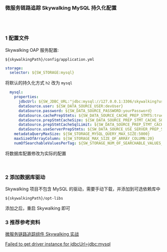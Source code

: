 ### 微服务链路追踪 Skywalking MySQL 持久化配置  


​    
​    

### 1 配置文件  

Skywalking OAP 服务配置:  

```
${skywalkingPath}/config/application.yml
```

```yaml
storage:
  selector: ${SW_STORAGE:mysql}
```

将默认的持久化方式 `h2` 改为 `mysql`  

```yaml
  mysql:
    properties:
      jdbcUrl: ${SW_JDBC_URL:"jdbc:mysql://127.0.0.1:3306/skywalking?useUnicode=true&characterEncoding=utf8&useJDBCCompliantTimezoneShift=true&useLegacyDatetimeCode=false&serverTimezone=GMT%2b8&useSSL=true&allowMultiQueries=true&autoReconnect=true&nullCatalogMeansCurrent=true"}
      dataSource.user: ${SW_DATA_SOURCE_USER:devUser}
      dataSource.password: ${SW_DATA_SOURCE_PASSWORD:yourPassword}
      dataSource.cachePrepStmts: ${SW_DATA_SOURCE_CACHE_PREP_STMTS:true}
      dataSource.prepStmtCacheSize: ${SW_DATA_SOURCE_PREP_STMT_CACHE_SQL_SIZE:250}
      dataSource.prepStmtCacheSqlLimit: ${SW_DATA_SOURCE_PREP_STMT_CACHE_SQL_LIMIT:2048}
      dataSource.useServerPrepStmts: ${SW_DATA_SOURCE_USE_SERVER_PREP_STMTS:true}
    metadataQueryMaxSize: ${SW_STORAGE_MYSQL_QUERY_MAX_SIZE:5000}
    maxSizeOfArrayColumn: ${SW_STORAGE_MAX_SIZE_OF_ARRAY_COLUMN:20}
    numOfSearchableValuesPerTag: ${SW_STORAGE_NUM_OF_SEARCHABLE_VALUES_PER_TAG:2}

```

将数据库配置修改为实际的配置  

​    

### 2 添加数据库驱动  

Skywalking 项目不包含 MySQL 的驱动，需要手动下载，并添加到可选依赖库中  

```
${skywalkingPath}/opt-libs
```

添加之后，重启 Skywalking 即可  

  

### 3 推荐参考资料  

[微服务链路追踪组件 Skywalking 实战](https://xie.infoq.cn/article/9ed9c65315251d0b39614d4d0 "https://xie.infoq.cn/article/9ed9c65315251d0b39614d4d0")  

[Failed to get driver instance for jdbcUrl=jdbc:mysql ](https://github.com/apache/skywalking/issues/7426 "https://github.com/apache/skywalking/issues/7426")  

